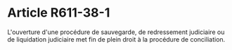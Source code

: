 # Article R611-38-1

L'ouverture d'une procédure de sauvegarde, de redressement judiciaire ou de liquidation judiciaire met fin de plein droit à la procédure de conciliation.
